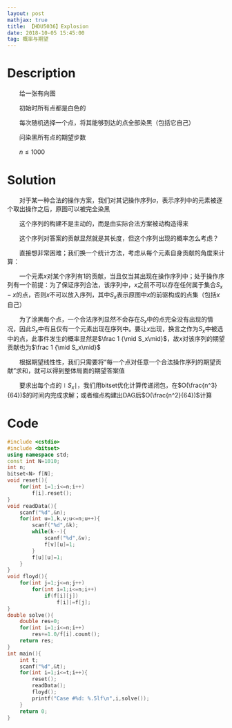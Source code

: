 ```yaml
---
layout: post
mathjax: true
title: 【HDU5036】Explosion
date: 2018-10-05 15:45:00
tag: 概率与期望
---
```


# Description

　　给一张有向图

　　初始时所有点都是白色的

　　每次随机选择一个点，将其能够到达的点全部染黑（包括它自己）

　　问染黑所有点的期望步数

　　$n \le 1000$


<!-- more -->
# Solution

　　对于某一种合法的操作方案，我们对其记操作序列$a$，表示序列中的元素被逐个取出操作之后，原图可以被完全染黑

　　这个序列的构建不是主动的，而是由实际合法方案被动构造得来

　　这个序列对答案的贡献显然就是其长度，但这个序列出现的概率怎么考虑？

　　直接想非常困难；我们换一个统计方法，考虑从每个元素自身贡献的角度来计算：

　　一个元素$x$对某个序列有1的贡献，当且仅当其出现在操作序列中；处于操作序列有一个前提：为了保证序列合法，该序列中，$x$之前不可以存在任何属于集合$S_x-x$的点，否则$x$不可以放入序列，其中$S_x$表示原图中$x$的前驱构成的点集（包括$x$自己）

　　为了涂黑每个点，一个合法序列显然不会存在$S_x$中的点完全没有出现的情况，因此$S_x$中有且仅有一个元素出现在序列中。要让$x$出现，换言之作为$S_x$中被选中的点，此事件发生的概率显然是$\frac 1 {\mid S_x\mid}$，故$x$对该序列的期望贡献也为$\frac 1 {\mid S_x\mid}$

　　根据期望线性性，我们只需要将“每一个点对任意一个合法操作序列的期望贡献”求和，就可以得到整体局面的期望答案值

　　要求出每个点的$\mid S_x\mid$，我们用bitset优化计算传递闭包，在$O(\frac{n^3}{64})$的时间内完成求解；或者缩点构建出DAG后$O(\frac{n^2}{64})$计算



# Code

```c++
#include <cstdio>
#include <bitset>
using namespace std;
const int N=1010;
int n;
bitset<N> f[N];
void reset(){
    for(int i=1;i<=n;i++)
        f[i].reset();
}
void readData(){
    scanf("%d",&n);
    for(int u=1,k,v;u<=n;u++){
        scanf("%d",&k);
        while(k--){
            scanf("%d",&v);
            f[v][u]=1;
        }
        f[u][u]=1;
    }
}
void floyd(){
    for(int j=1;j<=n;j++)
        for(int i=1;i<=n;i++)
            if(f[i][j])
                f[i]|=f[j];
}
double solve(){
    double res=0;
    for(int i=1;i<=n;i++)
        res+=1.0/f[i].count();
    return res;
}
int main(){
    int t;
    scanf("%d",&t);
    for(int i=1;i<=t;i++){
        reset();
        readData();
        floyd();
        printf("Case #%d: %.5lf\n",i,solve());
    }
    return 0;
}
```

